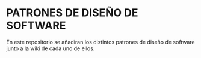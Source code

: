 # PATRONES DE DISEÑO DE SOFTWARE

En este repositorio se añadiran los distintos patrones de diseño de software junto a la wiki de cada uno de ellos.

